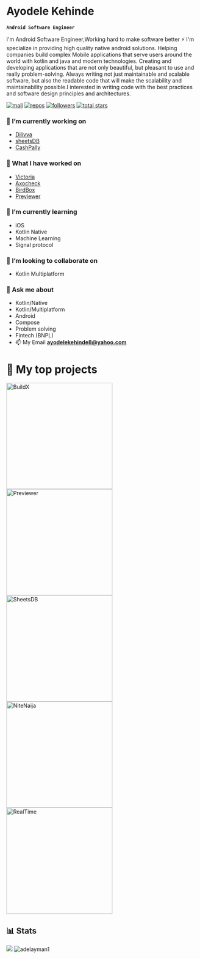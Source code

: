
# Ayodele Kehinde

**`Android Software Engineer`**

I'm Android Software Engineer,Working hard to make software better ⚡ I'm specialize in providing high quality native android solutions. Helping companies build complex Mobile applications that serve users around the world with kotlin and java and modern technologies. Creating and developing applications that are not only beautiful, but pleasant to use and really problem-solving. Always writing not just maintainable and scalable software, but also the readable code that will make the scalability and maintainability possible.I interested in writing code with the best practices and software design principles and architectures.

<p align="left">
      <a href="mailto:ayodelekehinde@yahoo.com">
         <img alt="mail" title="message me" src="https://custom-icon-badges.demolab.com/badge/-adelayman0000@gmail.com-red?style=for-the-badge&logo=mention&logoColor=white"/></a> 
      <a href="https://github.com/ayodelekehinde?tab=repositories">
         <img alt="repos" title="All repos" src="https://custom-icon-badges.demolab.com/badge/-My%20Repos-yellow?style=for-the-badge&logoColor=white&logo=repo"/></a> 
      <a href="https://github.com/ayodelekehinde?tab=followers">
         <img alt="followers" title="Follow me on Github" src="https://custom-icon-badges.demolab.com/github/followers/ayodelekehinde?color=236ad3&labelColor=1155ba&style=for-the-badge&logo=person-add&label=Follow&logoColor=white"/></a>
      <a href="https://github.com/ayodelekehinde?tab=repositories&sort=stargazers">
         <img alt="total stars" title="Total stars on GitHub" src="https://custom-icon-badges.demolab.com/github/stars/ayodelekehinde?color=55960c&style=for-the-badge&labelColor=488207&logo=star"/></a>
   </p>
<h4 align="left"></h4>

### 🔭 I’m currently working on
   - [Dilivva](https://play.google.com/store/apps/details?id=com.nqb8.dilivvasender)
   - [sheetsDB](https://github.com/Cherrio-LLC/sheets-db)
   - [CashPally](https://play.google.com/store/apps/details?id=com.nqb8.cashpally)
     
### 🤔 What I have worked on
   - [Victoria](https://victoria.cashpally.com)
   - [Axocheck](https://play.google.com/store/apps/details?id=com.nqb8.axocheck)
   - [BirdBox](https://play.google.com/store/apps/details?id=com.cherrio.birdbox)
   - [Previewer](https://play.google.com/store/apps/details?id=com.cherrio.previewer)

### 🌱 I’m currently learning
- iOS
- Kotlin Native
- Machine Learning
- Signal protocol

### 👯 I’m looking to collaborate on
- Kotlin Multiplatform


### 💬 Ask me about
- Kotlin/Native
- Kotlin/Multiplatform
- Android
- Compose
- Problem solving
- Fintech (BNPL)
- 📫 My Email **ayodelekehinde8@yahoo.com**

# :file_folder: My top projects

<p align="left">
    <a href="https://github.com/ayodelekehinde/BuildX"><img width="278" src="https://denvercoder1-github-readme-stats.vercel.app/api/pin/?username=ayodelekehinde&repo=BuildX&theme=react&bg_color=073042&title_color=3cdb85&hide_border=true&icon_color=F8D866&show_icons=true" alt="BuildX"></a>
    <a href="https://github.com/ayodelekehinde/Previewer"><img width="278" src="https://denvercoder1-github-readme-stats.vercel.app/api/pin/?username=ayodelekehinde&repo=Previewer&theme=react&bg_color=073042&title_color=3cdb85&hide_border=true&icon_color=F8D866&show_icons=true" alt="Previewer"></a> 
    <a href="https://github.com/ayodelekehinde/sheets-db"><img width="278" src="https://denvercoder1-github-readme-stats.vercel.app/api/pin/?username=ayodelekehinde&repo=sheets-db&theme=react&bg_color=073042&title_color=3cdb85&hide_border=true&icon_color=F8D866&show_icons=true" alt="SheetsDB"></a> 
    <a href="https://github.com/ayodelekehinde/NiteNaija"><img width="278" src="https://denvercoder1-github-readme-stats.vercel.app/api/pin/?username=ayodelekehinde&repo=NiteNaija&theme=react&bg_color=073042&title_color=3cdb85&hide_border=true&icon_color=F8D866&show_icons=true" alt="NiteNaija"></a>
    <a href="https://github.com/ayodelekehinde/RealTime"><img width="278" src="https://denvercoder1-github-readme-stats.vercel.app/api/pin/?username=ayodele&repo=RealTime&theme=react&bg_color=073042&title_color=3cdb85&hide_border=true&icon_color=F8D866&show_icons=true" alt="RealTime"></a>
  </p>
  
## 📊 Stats

<p align="left" alt="ayodelekehinde">
<img src="https://github-readme-stats.vercel.app/api?username=ayodelekehinde&show_icons=true&theme=tokyonight" /> 
<img src="https://github-readme-streak-stats.herokuapp.com/?user=ayodelekehinde&theme=tokyonight&hide_border=false" alt="adelayman1" />
</p>
